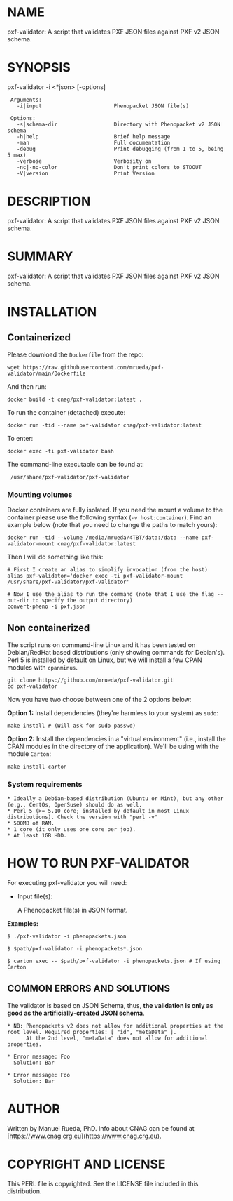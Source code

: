 # NAME

pxf-validator: A script that validates PXF JSON files against PXF v2 JSON schema.

# SYNOPSIS

pxf-validator -i <\*json> \[-options\]

     Arguments:                       
       -i|input                       Phenopacket JSON file(s)

     Options:
       -s|schema-dir                  Directory with Phenopacket v2 JSON schema 
       -h|help                        Brief help message
       -man                           Full documentation
       -debug                         Print debugging (from 1 to 5, being 5 max)
       -verbose                       Verbosity on
       -nc|-no-color                  Don't print colors to STDOUT
       -V|version                     Print Version   

# DESCRIPTION

pxf-validator: A script that validates PXF JSON files against PXF v2 JSON schema.

# SUMMARY

pxf-validator: A script that validates PXF JSON files against PXF v2 JSON schema.

# INSTALLATION

## Containerized

Please download the `Dockerfile` from the repo:

    wget https://raw.githubusercontent.com/mrueda/pxf-validator/main/Dockerfile

And then run:

    docker build -t cnag/pxf-validator:latest .

To run the container (detached) execute:

    docker run -tid --name pxf-validator cnag/pxf-validator:latest

To enter:

    docker exec -ti pxf-validator bash

The command-line executable can be found at:

     /usr/share/pxf-validator/pxf-validator
    

### Mounting volumes
Docker containers are fully isolated. If you need the mount a volume to the container please use the following syntax (`-v host:container`). 
Find an example below (note that you need to change the paths to match yours):

    docker run -tid --volume /media/mrueda/4TBT/data:/data --name pxf-validator-mount cnag/pxf-validator:latest

Then I will do something like this:

    # First I create an alias to simplify invocation (from the host)
    alias pxf-validator='docker exec -ti pxf-validator-mount /usr/share/pxf-validator/pxf-validator'

    # Now I use the alias to run the command (note that I use the flag --out-dir to specify the output directory)
    convert-pheno -i pxf.json

## Non containerized

The script runs on command-line Linux and it has been tested on Debian/RedHat based distributions (only showing commands for Debian's). Perl 5 is installed by default on Linux, 
but we will install a few CPAN modules with `cpanminus`.

    git clone https://github.com/mrueda/pxf-validator.git
    cd pxf-validator

Now you have two choose between one of the 2 options below:

**Option 1:** Install dependencies (they're harmless to your system) as `sudo`:

    make install # (Will ask for sudo passwd)

**Option 2:** Install the dependencies in a "virtual environment" (i.e., install the CPAN modules in the directory of the application). We'll be using with the module `Carton`:

    make install-carton

### System requirements

    * Ideally a Debian-based distribution (Ubuntu or Mint), but any other (e.g., CentOs, OpenSuse) should do as well.
    * Perl 5 (>= 5.10 core; installed by default in most Linux distributions). Check the version with "perl -v"
    * 500MB of RAM.
    * 1 core (it only uses one core per job).
    * At least 1GB HDD.

# HOW TO RUN PXF-VALIDATOR

For executing pxf-validator you will need:

- Input file(s):

    A Phenopacket file(s) in JSON format.

**Examples:**

    $ ./pxf-validator -i phenopackets.json 

    $ $path/pxf-validator -i phenopackets*.json

    $ carton exec -- $path/pxf-validator -i phenopackets.json # If using Carton

## COMMON ERRORS AND SOLUTIONS

The validator is based on JSON Schema, thus, **the validation is only as good as the artificially-created JSON schema**.

    * NB: Phenopackets v2 does not allow for additional properties at the root level. Required properties: [ "id", "metaData" ].
          At the 2nd level, "metaData" does not allow for additional properties.

    * Error message: Foo
      Solution: Bar

    * Error message: Foo
      Solution: Bar

# AUTHOR 

Written by Manuel Rueda, PhD. Info about CNAG can be found at [https://www.cnag.crg.eu](https://www.cnag.crg.eu).

# COPYRIGHT AND LICENSE

This PERL file is copyrighted. See the LICENSE file included in this distribution.
